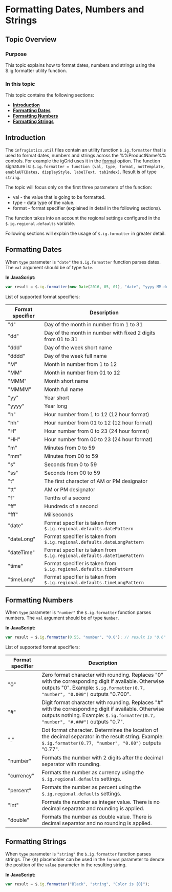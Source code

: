 ﻿<!--
|metadata|
{
    "fileName": "formatting-dates-numbers-and-strings",
    "controlName": "",
    "tags": []
}
|metadata|
-->

# Formatting Dates, Numbers and Strings

## Topic Overview

### Purpose

This topic explains how to format dates, numbers and strings using the $.ig.formatter utility function.


### In this topic

This topic contains the following sections:

-   [**Introduction**](#introduction)
-   [**Formatting Dates**](#formatting-dates)
-   [**Formatting Numbers**](#formatting-numbers)
-   [**Formatting Strings**](#formatting-strings)

## <a id="introduction"></a> Introduction

The `infragistics.util` files contain an utility function `$.ig.formatter` that is used to format dates, numbers and strings across the %%ProductName%% controls. For example the igGrid uses it in the [format](%%jQueryApiUrl%%/ui.iggrid#options:columns.format) option.
The function signature is: `$.ig.formatter = function (val, type, format, notTemplate, enableUTCDates, displayStyle, labelText, tabIndex)`. Result is of type `string`.

The topic will focus only on the first three parameters of the function:

- val - the value that is going to be formatted.
- type - data type of the value.
- format - format specifier (explained in detail in the following sections).

The function takes into an account the regional settings configured in the `$.ig.regional.defaults` variable.

Following sections will explain the usage of `$.ig.formatter` in greater detail.

## <a id="formatting-dates"></a> Formatting Dates

When `type` parameter is `"date"` the  `$.ig.formatter` function parses dates. The `val` argument should be of type `Date`.

**In JavaScript:**
```js
var result = $.ig.formatter(new Date(2016, 05, 01), "date", "yyyy-MM-dd"); // result is "2016-06-01"
```

List of supported format specifiers:

Format specifier | Description
--- | --- |
"d"|Day of the month in number from 1 to 31|
"dd"|Day of the month in number with fixed 2 digits from 01 to 31|
"ddd"|Day of the week short name |
"dddd"|Day of the week full name|
"M"| Month in number from 1 to 12|
"MM"| Month in number from 01 to 12|
"MMM"| Month short name|
"MMMM"| Month full name|
"yy"| Year short|
"yyyy"| Year long|
"h"| Hour number from 1 to 12 (12 hour format)|
"hh"| Hour number from 01 to 12 (12 hour format)|
"H"| Hour number from 0 to 23 (24 hour format)|
"HH"| Hour number from 00 to 23 (24 hour format)|
"m"| Minutes from 0 to 59|
"mm"| Minutes from 00 to 59|
"s"| Seconds from 0 to 59|
"ss"| Seconds from 00 to 59|
"t"| The first character of AM or PM designator|
"tt"| AM or PM designator|
"f"| Tenths of a second|
"ff"| Hundreds of a second|
"fff"| Miliseconds|
"date"|Format specifier is taken from `$.ig.regional.defaults.datePattern`|
"dateLong"|Format specifier is taken from `$.ig.regional.defaults.dateLongPattern`|
"dateTime"|Format specifier is taken from `$.ig.regional.defaults.dateTimePattern`|
"time"|Format specifier is taken from `$.ig.regional.defaults.timePattern`|
"timeLong"|Format specifier is taken from `$.ig.regional.defaults.timeLongPattern`|


## <a id="formatting-numbers"></a> Formatting Numbers

When `type` parameter is `"number"` the  `$.ig.formatter` function parses numbers. The `val` argument should be of type `Number`.

**In JavaScript:**
```js
var result = $.ig.formatter(0.55, "number", "0.0"); // result is "0.6"
```

List of supported format specifiers:

Format specifier | Description
--- | --- |
"0"| Zero format character with rounding. Replaces "0" with the corresponding digit if available. Otherwise outputs "0". Example: `$.ig.formatter(0.7, "number", "0.000")` outputs "0.700".
"#"| Digit format character with rounding. Replaces "#" with the corresponding digit if available. Otherwise outputs nothing. Example: `$.ig.formatter(0.7, "number", "#.###")` outputs "0.7".
"."| Dot format character. Determines the location of the decimal separator in the result string. Example: `$.ig.formatter(0.77, "number", "0.00")` outputs "0.77".
"number"| Formats the number with 2 digits after the decimal separator with rounding.|
"currency"| Formats the number as currency using the `$.ig.regional.defaults` settings.|
"percent"| Formats the number as percent using the `$.ig.regional.defaults` settings.|
"int"| Formats the number as integer value. There is no decimal separator and rounding is applied.|
"double"| Formats the number as double value. There is decimal separator and no rounding is applied.|


## <a id="formatting-strings"></a> Formatting Strings

When `type` parameter is `"string"` the  `$.ig.formatter` function parses strings. The `{0}` placeholder can be used in the `format` parameter to denote the position of the `value` parameter in the resulting string.

**In JavaScript:**

```js
var result = $.ig.formatter("Black", "string", "Color is {0}");
```